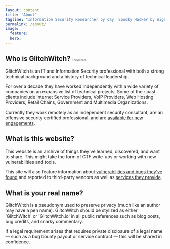 ```yaml
---
layout: content
title: "About"
tagline: "Information Security Researcher by day. Spooky Hacker by night."
permalink: /about/
image:
  feature:
  hero:
---
```

## Who is GlitchWitch? <span style="font-weight:300; font-size:40%;"> They/Them </span>

GlitchWitch is an IT and Information Security professional with both a strong technical background and a history of technical leadership.

For over a decade they have worked independently with a wide variety of companies on an expansive list of technical projects.
Some of their past clients include Internet Service Providers, VoIP Providers, Web Hosting Providers, Retail Chains, Government and Multimedia Organizations.

Currently they work remotely as an independent security consultant, are an offensive security certified professional, and are [available for new engagements](/services/).

## What is this website?

This website is an archive of things they've learned, discovered, and want to share. This might take the form of CTF write-ups or working with new vulnerabilities and tools.

This site will also feature information about [vulnerabilities and bugs they've found](/reports/) and reported to third-party vendors as well as [services they provide](/services/).

## What is your real name?

GlitchWitch is a pseudonym used to preserve privacy (much like an author may have a pen name). GlitchWitch should be stylized as either 'GlitchWitch' or 'GlitchWitch.io' in all public references such as blog posts, bug credits, and snarky commentary.

If a legal requirement arises that requires private disclosure of a legal name — such as a bug bounty payout or service contract — this will be shared in confidence.

